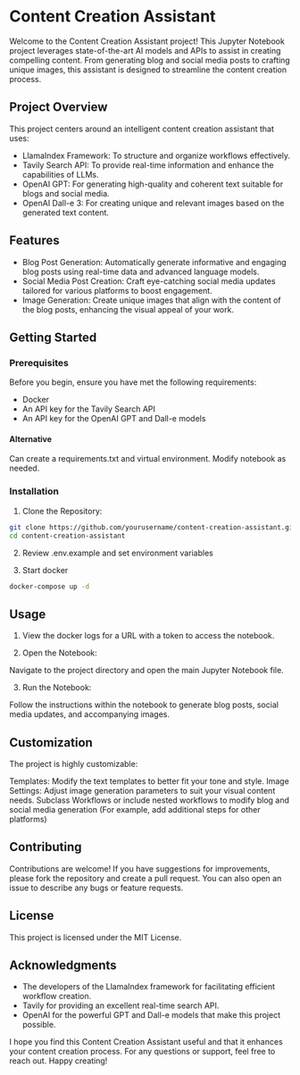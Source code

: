 # Content Creation Assistant

Welcome to the Content Creation Assistant project! This Jupyter Notebook project leverages state-of-the-art AI models and APIs to assist in creating compelling content. From generating blog and social media posts to crafting unique images, this assistant is designed to streamline the content creation process.

## Project Overview

This project centers around an intelligent content creation assistant that uses:

- LlamaIndex Framework: To structure and organize workflows effectively.
- Tavily Search API: To provide real-time information and enhance the capabilities of LLMs.
- OpenAI GPT: For generating high-quality and coherent text suitable for blogs and social media.
- OpenAI Dall-e 3: For creating unique and relevant images based on the generated text content.

## Features

- Blog Post Generation: Automatically generate informative and engaging blog posts using real-time data and advanced language models.
- Social Media Post Creation: Craft eye-catching social media updates tailored for various platforms to boost engagement.
- Image Generation: Create unique images that align with the content of the blog posts, enhancing the visual appeal of your work.

## Getting Started

### Prerequisites

Before you begin, ensure you have met the following requirements:

- Docker
- An API key for the Tavily Search API
- An API key for the OpenAI GPT and Dall-e models

#### Alternative

Can create a requirements.txt and virtual environment. Modify notebook as needed.

### Installation

1. Clone the Repository:

```bash
git clone https://github.com/yourusername/content-creation-assistant.git
cd content-creation-assistant
```

2. Review .env.example and set environment variables

3. Start docker

```bash
docker-compose up -d
```

## Usage

1. View the docker logs for a URL with a token to access the notebook.

2. Open the Notebook:

Navigate to the project directory and open the main Jupyter Notebook file.

3. Run the Notebook:

Follow the instructions within the notebook to generate blog posts, social media updates, and accompanying images.

## Customization

The project is highly customizable:

Templates: Modify the text templates to better fit your tone and style.
Image Settings: Adjust image generation parameters to suit your visual content needs.
Subclass Workflows or include nested workflows to modify blog and social media generation (For example, add additional steps for other platforms)

## Contributing

Contributions are welcome! If you have suggestions for improvements, please fork the repository and create a pull request. You can also open an issue to describe any bugs or feature requests.

## License

This project is licensed under the MIT License.

## Acknowledgments

- The developers of the LlamaIndex framework for facilitating efficient workflow creation.
- Tavily for providing an excellent real-time search API.
- OpenAI for the powerful GPT and Dall-e models that make this project possible.

I hope you find this Content Creation Assistant useful and that it enhances your content creation process. For any questions or support, feel free to reach out. Happy creating!
